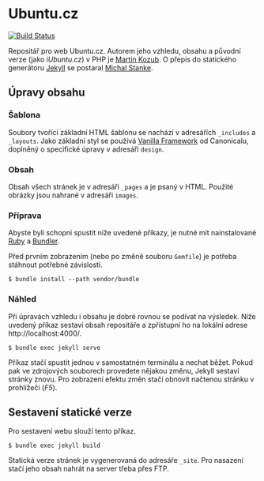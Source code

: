 
# Ubuntu.cz

[![Build Status](https://api.travis-ci.com/UbuntuCZ/ubuntu-cz.svg?branch=master)](https://travis-ci.com/UbuntuCZ/ubuntu-cz)

Repositář pro web Ubuntu.cz. Autorem jeho vzhledu, obsahu a původní verze (jako *iUbuntu.cz*) v PHP je [Martin Kozub](https://github.com/zubozrout). O přepis do statického generátoru [Jekyll](https://jekyllrb.com/) se postaral [Michal Stanke](https://github.com/MikkCZ/).

## Úpravy obsahu

### Šablona
Soubory tvořící základní HTML šablonu se nachází v adresářích `_includes` a `_layouts`. Jako základní styl se používá [Vanilla Framework](https://vanillaframework.io/) od Canonicalu, doplněný o specifické úpravy v adresáři `design`.

### Obsah
Obsah všech stránek je v adresáři `_pages` a je psaný v HTML. Použité obrázky jsou nahrané v adresáři `images`.

### Příprava
Abyste byli schopni spustit níže uvedené příkazy, je nutné mít nainstalované [Ruby](https://www.ruby-lang.org/en/documentation/installation/) a [Bundler](https://bundler.io/#getting-started).

Před prvním zobrazením (nebo po změně souboru `Gemfile`) je potřeba stáhnout potřebné závislosti.
```
$ bundle install --path vendor/bundle
```

### Náhled
Při úpravách vzhledu i obsahu je dobré rovnou se podívat na výsledek. Níže uvedený příkaz sestaví obsah repositáře a zpřístupní ho na lokální adrese http://localhost:4000/.
```
$ bundle exec jekyll serve
```
Příkaz stačí spustit jednou v samostatném terminálu a nechat běžet. Pokud pak ve zdrojových souborech provedete nějakou změnu, Jekyll sestaví stránky znovu. Pro zobrazení efektu změn stačí obnovit načtenou stránku v prohlížeči (*F5*).

## Sestavení statické verze
Pro sestavení webu slouží tento příkaz.
```
$ bundle exec jekyll build
```
Statická verze stránek je vygenerovaná do adresáře `_site`. Pro nasazení stačí jeho obsah nahrát na server třeba přes FTP.
